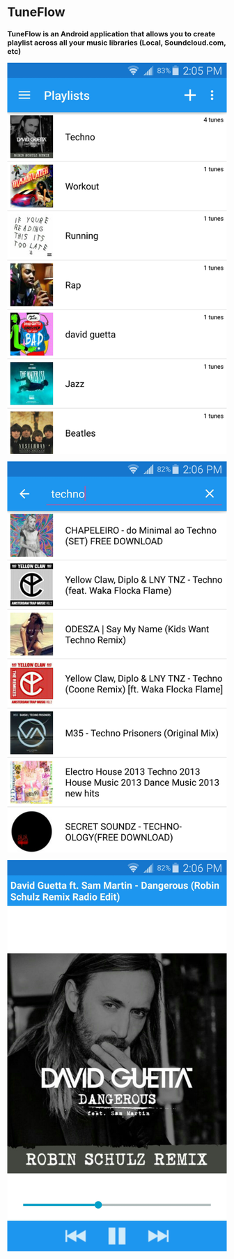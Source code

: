 # TuneFlow

### TuneFlow is an Android application that allows you to create playlist across all your music libraries (Local, Soundcloud.com, etc)


![](https://raw.githubusercontent.com/dannybit/TuneFlow/master/screenshots/Screenshot_2015-07-21-14-05-52.jpg   )

![](https://raw.githubusercontent.com/dannybit/TuneFlow/master/screenshots/Screenshot_2015-07-21-14-06-25.jpg )

![](https://raw.githubusercontent.com/dannybit/TuneFlow/master/screenshots/Screenshot_2015-07-21-14-06-44.jpg)

